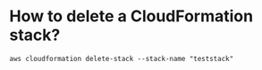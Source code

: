 # How to delete a CloudFormation stack?

```
aws cloudformation delete-stack --stack-name "teststack"
```